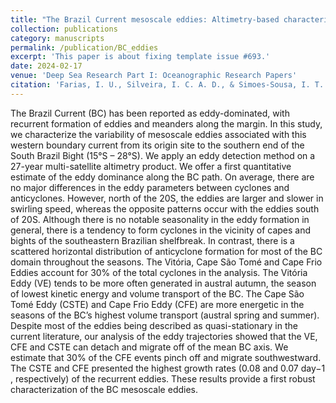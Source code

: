 ```yaml
---
title: "The Brazil Current mesoscale eddies: Altimetry-based characterization and tracking"
collection: publications
category: manuscripts
permalink: /publication/BC_eddies
excerpt: 'This paper is about fixing template issue #693.'
date: 2024-02-17
venue: 'Deep Sea Research Part I: Oceanographic Research Papers'
citation: 'Farias, I. U., Silveira, I. C. A. D., & Simoes-Sousa, I. T. (2023). The Brazil Current mesoscale eddies: Altimetry-based characterization and tracking. Deep Sea Research Part I: Oceanographic Research Papers, 192.'
---
```


The Brazil Current (BC) has been reported as eddy-dominated, with recurrent formation of eddies and meanders along the margin. In this study, we characterize the variability of mesoscale eddies associated with this western boundary current from its origin site to the southern end of the South Brazil Bight (15°S – 28°S). We apply an eddy detection method on a 27-year multi-satellite altimetry product. We offer a first quantitative estimate of the eddy dominance along the BC path. On average, there are no major differences in the eddy parameters between cyclones and anticyclones. However, north of the 20S, the eddies are larger and slower in swirling speed, whereas the opposite patterns occur with the eddies south of 20S. Although there is no notable seasonality in the eddy formation in general, there is a tendency to form cyclones in the vicinity of capes and bights of the southeastern Brazilian shelfbreak. In contrast, there is a scattered horizontal distribution of anticyclone formation for most of the BC domain throughout the seasons. The Vitória, Cape São Tomé and Cape Frio Eddies account for 30% of the total cyclones in the analysis. The Vitória Eddy (VE) tends to be more often generated in austral autumn, the season of lowest kinetic energy and volume transport of the BC. The Cape São Tomé Eddy (CSTE) and Cape Frio Eddy (CFE) are more energetic in the seasons of the BC’s highest volume transport (austral spring and summer). Despite most of the eddies being described as quasi-stationary in the current literature, our analysis of the eddy trajectories showed that the VE, CFE and CSTE can detach and migrate off of the mean BC axis. We estimate that 30% of the CFE events pinch off and migrate southwestward. The CSTE and CFE presented the highest growth rates (0.08 and 0.07 day−1 , respectively) of the recurrent eddies. These results provide a first robust characterization of the BC mesoscale eddies.
